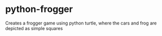 # python-frogger
Creates a frogger game using python turtle, where the cars and frog are depicted as simple squares
